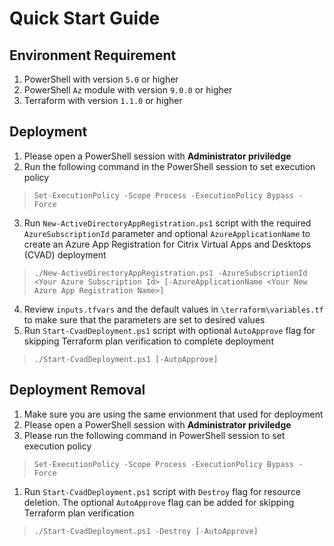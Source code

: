 # Quick Start Guide
## Environment Requirement
1. PowerShell with version `5.0` or higher
2. PowerShell `Az` module with version `9.0.0` or higher
3. Terraform with version `1.1.0` or higher

## Deployment
1. Please open a PowerShell session with **Administrator priviledge**
2. Run the following command in the PowerShell session to set execution policy

> `Set-ExecutionPolicy -Scope Process -ExecutionPolicy Bypass -Force`   

3. Run `New-ActiveDirectoryAppRegistration.ps1` script with the required `AzureSubscriptionId` parameter and optional `AzureApplicationName` to create an Azure App Registration for Citrix Virtual Apps and Desktops (CVAD) deployment

> `./New-ActiveDirectoryAppRegistration.ps1 -AzureSubscriptionId <Your Azure Subscription Id> [-AzureApplicationName <Your New Azure App Registration Name>]`

4. Review `inputs.tfvars` and the default values in `\terraform\variables.tf` to make sure that the parameters are set to desired values
5. Run `Start-CvadDeployment.ps1` script with optional `AutoApprove` flag for skipping Terraform plan verification to complete deployment

> `./Start-CvadDeployment.ps1 [-AutoApprove]`

## Deployment Removal
1. Make sure you are using the same envionment that used for deployment
2. Please open a PowerShell session with **Administrator priviledge**
3. Please run the following command in PowerShell session to set execution policy

> `Set-ExecutionPolicy -Scope Process -ExecutionPolicy Bypass -Force`   

1. Run `Start-CvadDeployment.ps1` script with `Destroy` flag for resource deletion. The optional `AutoApprove` flag can be added for skipping Terraform plan verification

> `./Start-CvadDeployment.ps1 -Destroy [-AutoApprove]`
